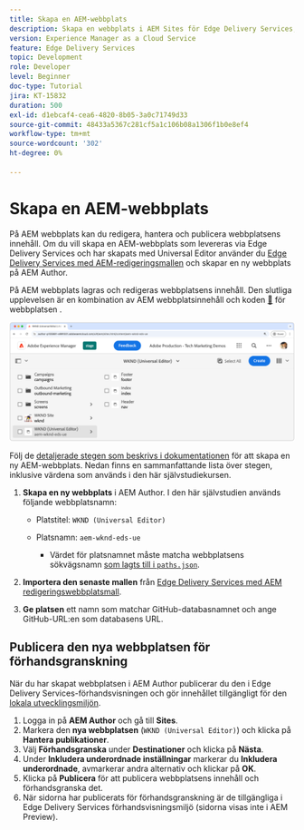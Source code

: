 ```yaml
---
title: Skapa en AEM-webbplats
description: Skapa en webbplats i AEM Sites för Edge Delivery Services, som kan redigeras med den universella redigeraren.
version: Experience Manager as a Cloud Service
feature: Edge Delivery Services
topic: Development
role: Developer
level: Beginner
doc-type: Tutorial
jira: KT-15832
duration: 500
exl-id: d1ebcaf4-cea6-4820-8b05-3a0c71749d33
source-git-commit: 48433a5367c281cf5a1c106b08a1306f1b0e8ef4
workflow-type: tm+mt
source-wordcount: '302'
ht-degree: 0%

---
```


# Skapa en AEM-webbplats

På AEM webbplats kan du redigera, hantera och publicera webbplatsens innehåll. Om du vill skapa en AEM-webbplats som levereras via Edge Delivery Services och har skapats med Universal Editor använder du [Edge Delivery Services med AEM-redigeringsmallen](https://github.com/adobe-rnd/aem-boilerplate-xwalk/releases) och skapar en ny webbplats på AEM Author.

På AEM webbplats lagras och redigeras webbplatsens innehåll. Den slutliga upplevelsen är en kombination av AEM webbplatsinnehåll och koden [&#128279;](./1-new-code-project.md) för webbplatsen .

![Ny AEM-webbplats för Edge Delivery Services och Universal Editor](./assets/2-new-aem-site/new-site.png)

Följ de [detaljerade stegen som beskrivs i dokumentationen](https://experienceleague.adobe.com/en/docs/experience-manager-cloud-service/content/edge-delivery/wysiwyg-authoring/edge-dev-getting-started#create-aem-site) för att skapa en ny AEM-webbplats.  Nedan finns en sammanfattande lista över stegen, inklusive värdena som används i den här självstudiekursen.
1. **Skapa en ny webbplats** i AEM Author. I den här självstudien används följande webbplatsnamn:
   * Platstitel: `WKND (Universal Editor)`
   * Platsnamn: `aem-wknd-eds-ue`

      * Värdet för platsnamnet måste matcha webbplatsens sökvägsnamn [ som lagts till i `paths.json`](https://experienceleague.adobe.com/en/docs/experience-manager-cloud-service/content/edge-delivery/wysiwyg-authoring/path-mapping).

2. **Importera den senaste mallen** från [Edge Delivery Services med AEM redigeringswebbplatsmall](https://github.com/adobe-rnd/aem-boilerplate-xwalk/releases).
3. **Ge platsen** ett namn som matchar GitHub-databasnamnet och ange GitHub-URL:en som databasens URL.

## Publicera den nya webbplatsen för förhandsgranskning

När du har skapat webbplatsen i AEM Author publicerar du den i Edge Delivery Services-förhandsvisningen och gör innehållet tillgängligt för den [lokala utvecklingsmiljön](./3-local-development-environment.md).

1. Logga in på **AEM Author** och gå till **Sites**.
2. Markera den **nya webbplatsen** (`WKND (Universal Editor)`) och klicka på **Hantera publikationer**.
3. Välj **Förhandsgranska** under **Destinationer** och klicka på **Nästa**.
4. Under **Inkludera underordnade inställningar** markerar du **Inkludera underordnade**, avmarkerar andra alternativ och klickar på **OK**.
5. Klicka på **Publicera** för att publicera webbplatsens innehåll och förhandsgranska det.
6. När sidorna har publicerats för förhandsgranskning är de tillgängliga i Edge Delivery Services förhandsvisningsmiljö (sidorna visas inte i AEM Preview).
